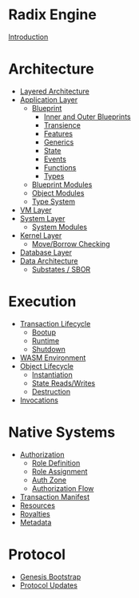 # Radix Engine

[Introduction](README.md)

# Architecture

- [Layered Architecture](architecture/layers.md)
- [Application Layer](architecture/application/README.md)
  - [Blueprint](architecture/application/blueprint.md)
    - [Inner and Outer Blueprints](architecture/application/inner_outer.md)
    - [Transience](architecture/application/transience.md)
    - [Features](architecture/application/features.md)
    - [Generics]()
    - [State](architecture/application/state.md)
    - [Events]()
    - [Functions]()
    - [Types]()
  - [Blueprint Modules]()
  - [Object Modules]()
  - [Type System]()
- [VM Layer](architecture/vm.md)
- [System Layer](architecture/system.md)
  - [System Modules]()
- [Kernel Layer](architecture/kernel.md)
  - [Move/Borrow Checking]()
- [Database Layer](architecture/database.md)
- [Data Architecture]()
  - [Substates / SBOR]()

# Execution

- [Transaction Lifecycle](execution/lifecycle.md)
  - [Bootup](execution/bootup.md)
  - [Runtime]()
  - [Shutdown](execution/shutdown.md)
- [WASM Environment](architecture/application/wasm_environment.md)
- [Object Lifecycle]()
  - [Instantiation]()
  - [State Reads/Writes]()
  - [Destruction]()
- [Invocations]()

# Native Systems

- [Authorization](native/access_control/README)
  - [Role Definition](native/access_control/role_definition.md)
  - [Role Assignment](native/access_control/role_assignment.md)
  - [Auth Zone](native/access_control/authzone.md)
  - [Authorization Flow](native/access_control/authorization.md)
- [Transaction Manifest]()
- [Resources]()
- [Royalties]()
- [Metadata]()

# Protocol
- [Genesis Bootstrap]()
- [Protocol Updates]()
 